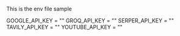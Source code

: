 This is the env file sample 

GOOGLE_API_KEY = ""
GROQ_API_KEY = ""
SERPER_API_KEY = ""
TAVILY_API_KEY = ""
YOUTUBE_API_KEY = ""